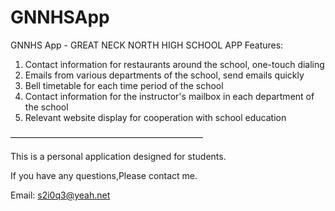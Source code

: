 # GNNHSApp

GNNHS App - GREAT NECK NORTH HIGH SCHOOL APP
Features: 
1. Contact information for restaurants around the school, one-touch dialing
2. Emails from various departments of the school, send emails quickly
3. Bell timetable for each time period of the school
4. Contact information for the instructor's mailbox in each department of the school
5. Relevant website display for cooperation with school education

——————————————————————

This is a personal application designed for students.


If you have any questions,Please contact me.

Email: s2i0q3@yeah.net
